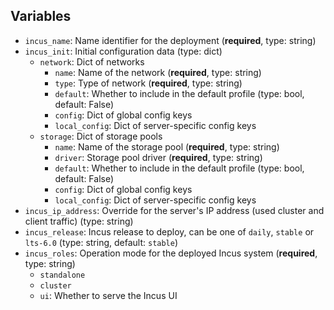 ## Variables

 - `incus_name`: Name identifier for the deployment (**required**, type: string)
 - `incus_init`: Initial configuration data (type: dict)
   - `network`: Dict of networks
     - `name`: Name of the network (**required**, type: string)
     - `type`: Type of network (**required**, type: string)
     - `default`: Whether to include in the default profile (type: bool, default: False)
     - `config`: Dict of global config keys
     - `local_config`: Dict of server-specific config keys
   - `storage`: Dict of storage pools
     - `name`: Name of the storage pool (**required**, type: string)
     - `driver`: Storage pool driver (**required**, type: string)
     - `default`: Whether to include in the default profile (type: bool, default: False)
     - `config`: Dict of global config keys
     - `local_config`: Dict of server-specific config keys
 - `incus_ip_address`: Override for the server's IP address (used cluster and client traffic) (type: string)
 - `incus_release`: Incus release to deploy, can be one of `daily`, `stable` or `lts-6.0` (type: string, default: `stable`)
 - `incus_roles`: Operation mode for the deployed Incus system (**required**, type: string)
   - `standalone`
   - `cluster`
   - `ui`: Whether to serve the Incus UI

